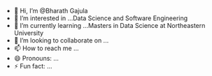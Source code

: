 - 👋 Hi, I’m @Bharath Gajula
- 👀 I’m interested in ...Data Science and Software Engineering
- 🌱 I’m currently learning ...Masters in Data Science at Northeastern University
- 💞️ I’m looking to collaborate on ...
- 📫 How to reach me ...
- 😄 Pronouns: ...
- ⚡ Fun fact: ...

<!---
sai21gajula/sai21gajula is a ✨ special ✨ repository because its `README.md` (this file) appears on your GitHub profile.
You can click the Preview link to take a look at your changes.
--->
